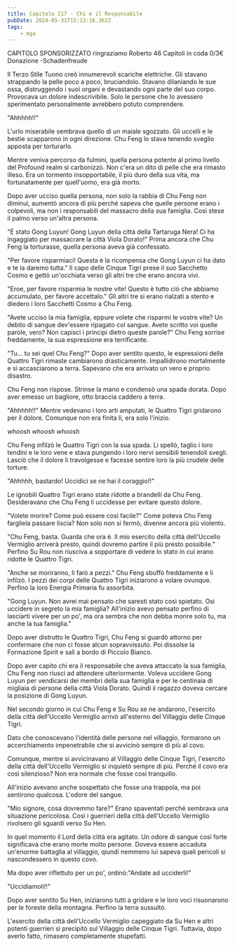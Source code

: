 ```yaml
---
title: Capitolo 217 - Chi è il Responsabile                
pubDate: 2024-05-31T15:13:16.362Z
tags:
    - mga
---
```

                
CAPITOLO SPONSORIZZATO</strong> ringraziamo Roberto
46 Capitoli in coda 0/3€ Donazione
-Schadenfreude


Il Terzo Stile Tuono creò innumerevoli scariche elettriche. Gli stavano strappando la pelle poco a poco, bruciandolo. Stavano dilaniando le sue ossa, distruggendo i suoi organi e devastando ogni parte del suo corpo. Provocava un dolore indescrivibile. Solo le persone che lo avessero sperimentato personalmente avrebbero potuto comprendere.


"Ahhhhh!!"


L'urlo miserabile sembrava quello di un maiale sgozzato. Gli uccelli e le bestie scapparono in ogni direzione.
Chu Feng lo stava tenendo sveglio apposta per torturarlo.


Mentre veniva percorso da fulmini, quella persona potente al primo livello del Profound realm si carbonizzò. Non c'era un dito di pelle che era rimasto illeso. Era un tormento insopportabile, il più duro della sua vita, ma fortunatamente per quell'uomo, era già morto.


Dopo aver ucciso quella persona, non solo la rabbia di Chu Feng non diminuì, aumentò ancora di più perché sapeva che quelle persone erano i colpevoli, ma non i responsabili del massacro della sua famiglia. Così stese il palmo verso un'altra persona.


"È stato Gong Luyun! Gong Luyun della città della Tartaruga Nera! Ci ha ingaggiato per massacrare la città Viola Dorato!" Prima ancora che Chu Feng la torturasse, quella persona aveva già confessato.


"Per favore risparmiaci! Questa è la ricompensa che Gong Luyun ci ha dato e te la daremo tutta." Il capo delle Cinque Tigri prese il suo Sacchetto Cosmo e gettò un'occhiata verso gli altri tre che erano ancora vivi.


"Eroe, per favore risparmia le nostre vite! Questo è tutto ciò che abbiamo accumulato, per favore accettalo." Gli altri tre si erano rialzati a stento e diedero i loro Sacchetti Cosmo a Chu Feng.


"Avete ucciso la mia famiglia, eppure volete che risparmi le vostre vite? Un debito di sangue dev'essere ripagato col sangue. Avete scritto voi quelle parole, vero? Non capisci i principi dietro queste parole?" Chu Feng sorrise freddamente, la sua espressione era terrificante.


"Tu... tu sei quel Chu Feng?" Dopo aver sentito questo, le espressioni delle Quattro Tigri rimaste cambiarono drasticamente. Impallidirono mortalmente e si accasciarono a terra. Sapevano che era arrivato un vero e proprio disastro.


Chu Feng non rispose. Strinse la mano e condensò una spada dorata. Dopo aver emesso un bagliore, otto braccia caddero a terra.


"Ahhhhh!!" Mentre vedevano i loro arti amputati, le Quattro Tigri gridarono per il dolore. Comunque non era finita lì, era solo l'inizio.


*whoosh whoosh whoosh*


Chu Feng infilzò le Quattro Tigri con la sua spada. Li spellò, taglio i loro tendini e le loro vene e stava pungendo i loro nervi sensibili tenendoli svegli. Lasciò che il dolore li travolgesse e facesse sentire loro la più crudele delle torture.


"Ahhhhh, bastardo! Uccidici se ne hai il coraggio!!"


Le ignobili Quattro Tigri erano state ridotte a brandelli da Chu Feng. Desideravano che Chu Feng li uccidesse per evitare questo dolore.


"Volete morire? Come può essere così facile?" Come poteva Chu Feng fargliela passare liscia? Non solo non si fermò, divenne ancora più violento.


"Chu Feng, basta. Guarda che ora è. Il mio esercito della città dell'Uccello Vermiglio arriverà presto, quindi dovremo partire il più presto possibile." Perfino Su Rou non riusciva a sopportare di vedere lo stato in cui erano ridotte le Quattro Tigri.


"Anche se moriranno, li farò a pezzi." Chu Feng sbuffò freddamente e li infilzò. I pezzi dei corpi delle Quattro Tigri iniziarono a volare ovunque. Perfino la loro Energia Primaria fu assorbita.


"Gong Luyun. Non avrei mai pensato che saresti stato così spietato. Osi uccidere in segreto la mia famiglia? All'inizio avevo pensato perfino di lasciarti vivere per un po', ma ora sembra che non debba morire solo tu, ma anche la tua famiglia."


Dopo aver distrutto le Quattro Tigri, Chu Feng si guardò attorno per confermare che non ci fosse alcun sopravvissuto. Poi dissolse la Formazione Spirit e salì a bordo di Piccolo Bianco.


Dopo aver capito chi era il responsabile che aveva attaccato la sua famiglia, Chu Feng non riuscì ad attendere ulteriormente. Voleva uccidere Gong Luyun per vendicarsi dei membri della sua famiglia e per le centinaia di migliaia di persone della città Viola Dorato. Quindi il ragazzo doveva cercare la posizione di Gong Luyun.


Nel secondo giorno in cui Chu Feng e Su Rou se ne andarono, l'esercito della città dell'Uccello Vermiglio arrivò all'esterno del Villaggio delle Cinque Tigri.


Dato che conoscevano l'identità delle persone nel villaggio, formarono un accerchiamento impenetrabile che si avvicinò sempre di più al covo.


Comunque, mentre si avvicinavano al Villaggio delle Cinque Tigri, l'esercito della città dell'Uccello Vermiglio si inquietò sempre di più. Perché il covo era così silenzioso? Non era normale che fosse così tranquillo.


All'inizio avevano anche sospettato che fosse una trappola, ma poi sentirono qualcosa. L'odore del sangue.


"Mio signore, cosa dovremmo fare?" Erano spaventati perché sembrava una situazione pericolosa. Così i guerrieri della città dell'Uccello Vermiglio rivolsero gli sguardi verso Su Hen.


In quel momento il Lord della città era agitato. Un odore di sangue così forte significava che erano morte molto persone. Doveva essere accaduta un'enorme battaglia al villaggio, qiundi nemmeno lui sapeva quali pericoli si nascondessero in questo covo.


Ma dopo aver riflettuto per un po', ordinò:"Andate ad ucciderli!"


"Uccidiamoli!!"


Dopo aver sentito Su Hen, iniziarono tutti a gridare e le loro voci risuonarono per le foreste della montagna.
Perfino la terra sussultò.


L'esercito della città dell'Uccello Vermiglio capeggiato da Su Hen e altri potenti guerrieri si precipitò sul Villaggio delle Cinque Tigri. Tuttavia, dopo averlo fatto, rimasero completamente stupefatti.                                                
                                        
                                        

